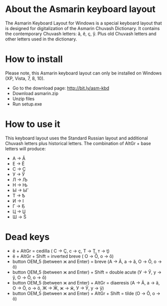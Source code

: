 # About the Asmarin keyboard layout

The Asmarin Keyboard Layout for Windows is a special keyboard layout that is designed for digitalization of the Asmarin Chuvash Dictionary. It contains the contemporary Chuvash letters: ӑ, ӗ, ҫ, ӳ. Plus old Chuvash letters and other letters used in the dictionary.

# How to install

Please note, this Asmarin keyboard layout can only be installed on Windows (XP, Vista, 7, 8, 10).

- Go to the download page: http://bit.ly/asm-kbd
- Download asmarin.zip
- Unzip files
- Run setup.exe

# How to use it

This keyboard layout uses the Standard Russian layout and additional Chuvash letters plus historical letters. The combination of AltGr + base letters will produce:

- А -> Ӑ
- Е -> Ӗ
- С -> Ҫ
- У -> Ӳ
- Л -> Љ
- Н -> Њ
- Ы -> Ы̆
- Т -> Ѣ
- И -> І
- Г -> Ҕ
- Ц -> Џ
- Ш -> Š


# Dead keys

- ё + AltGr = cedilla ( С -> Ҫ, с -> ҫ, Т -> Ţ, т -> ţ)
- ё + AltGr + Shift = inverted breve ( О -> Ȏ, о -> ȏ)
- button OEM_5 (between ж and Enter) = breve (А -> Ӑ, а -> ӑ, О -> Ŏ, о -> ŏ)
- button OEM_5 (between ж and Enter) + Shift = double acute (У -> Ӳ, у -> ӳ, О -> Ő, о -> ő)
- button OEM_5 (between ж and Enter) + AltGr = diaeresis (А -> Ӓ, а -> ӓ, О -> Ӧ, о -> ӧ, Ж -> Ӝ, ж -> ӝ, У -> Ӱ, у -> ӱ)
- button OEM_5 (between ж and Enter) + AltGr + Shift = tilde (О -> Õ, о -> õ)

